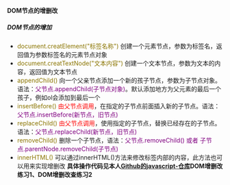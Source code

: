 #### DOM节点的增删改
##### DOM节点的增加
* <font color="#8b7500">document.creatElement("标签名称")</font>
创建一个元素节点，参数为标签名，返回值为参数标签名的元素节点对象
* <font color="#8b7500">document.creatTextNode("文本内容")</font>
创建一个文本节点，参数为文本的内容，返回值为文本节点
* <font color="#8b7500">appendChild()</font>
向一个父亲节点添加一个新的孩子节点，参数为子节点对象。语法：<font color="purple">父节点.appendChild(子节点对象)</font>。默认添加地方为父元素的最后一个孩子，例如ol会添加到最后一个
* <font color="#8b7500">insertBefore()</font>
<font color="red">由父节点调用</font>，在指定的子节点前面插入新的子节点。语法：<font color="purple">父节点.insertBefore(新节点，旧节点)</font>
* <font color="#8b7500">replaceChild()</font>
<font color="red">由父节点调用</font>，使用指定的子节点，替换已经存在的子节点。语法：<font color="purple">父节点.replaceChild(新节点，旧节点)</font>
* <font color="#8b7500">removeChild()</font>
删除一个子节点，语法：<font color="purple">父节点.removeChild() 或者 子节点.parentNode.removeChild(子节点)</font>
* <font color="#8B7500">innerHTML()</font>
可以通过innerHTML()方法来修改标签内部的内容，此方法也可以用来实现增删改
**具体操作代码见本人[Github的javascript-仓库](https://github.com/Yangkro/javascript-)DOM增删改练习1、DOM增删改查练习2**